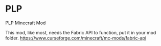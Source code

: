 # PLP
PLP Minecraft Mod

This mod, like most, needs the Fabric API to function, put it in your mod folder. https://www.curseforge.com/minecraft/mc-mods/fabric-api
